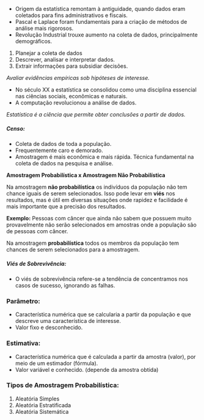 - Origem da estatística remontam à antiguidade, quando dados eram coletados para fins administrativos e fiscais.
- Pascal e Laplace foram fundamentais para a criação de métodos de análise mais rigorosos. 
- Revolução Industrial trouxe aumento na coleta de dados, principalmente demográficos. 

1. Planejar a coleta de dados
2. Descrever, analisar e interpretar dados.
3. Extrair informações para subsidiar decisões.

_Avaliar evidências empíricas sob hipóteses de interesse._

- No século XX a estatística se consolidou como uma disciplina essencial nas ciências sociais, econômicas e naturais.
- A computação revolucionou a análise de dados.

_Estatística é a ciência que permite obter conclusões a partir de dados._

##### Censo:
- Coleta de dados de toda a população.
- Frequentemente caro e demorado.
- Amostragem é mais econômica e mais rápida. Técnica fundamental na coleta de dados na pesquisa e análise.

**Amostragem Probabilística x Amostragem Não Probabilística**

Na amostragem **não probabilística** os indivíduos da população não tem chance iguais de serem selecionados. Isso pode levar em **viés** nos resultados, mas é útil em diversas situações onde rapidez e facilidade é mais importante que a precisão dos resultados.

**Exemplo:** Pessoas com câncer que ainda não sabem que possuem muito provavelmente não serão selecionados em amostras onde a população são de pessoas com câncer.

Na amostragem **probabilística** todos os membros da população tem chances de serem selecionados para a amostragem.

##### Viés de Sobrevivência:
- O viés de sobrevivência refere-se a tendência de concentramos nos casos de sucesso, ignorando as falhas. 

### Parâmetro:
- Característica numérica que se calcularia a partir da população e que descreve uma característica de interesse.
- Valor fixo e desconhecido.
### Estimativa:
- Característica numérica que é calculada a partir da amostra (valor), por meio de um estimador (fórmula).
- Valor variável e conhecido. (depende da amostra obtida)

### Tipos de Amostragem Probabilística:
1. Aleatória Simples
2. Aleatória Estratificada
3. Aleatória Sistemática

